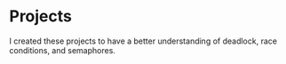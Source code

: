 # Projects
I created these projects to have a better understanding of deadlock, race conditions, and semaphores.

